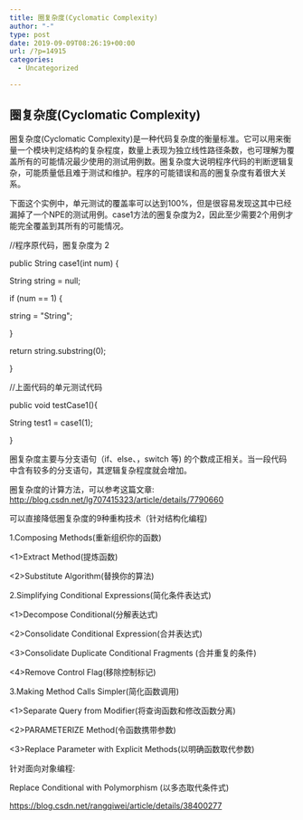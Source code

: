 ```yaml
---
title: 圈复杂度(Cyclomatic Complexity)
author: "-"
type: post
date: 2019-09-09T08:26:19+00:00
url: /?p=14915
categories:
  - Uncategorized

---
```

## 圈复杂度(Cyclomatic Complexity)
圈复杂度(Cyclomatic Complexity)是一种代码复杂度的衡量标准。它可以用来衡量一个模块判定结构的复杂程度，数量上表现为独立线性路径条数，也可理解为覆盖所有的可能情况最少使用的测试用例数。圈复杂度大说明程序代码的判断逻辑复杂，可能质量低且难于测试和维护。程序的可能错误和高的圈复杂度有着很大关系。

下面这个实例中，单元测试的覆盖率可以达到100%，但是很容易发现这其中已经漏掉了一个NPE的测试用例。case1方法的圈复杂度为2，因此至少需要2个用例才能完全覆盖到其所有的可能情况。

//程序原代码，圈复杂度为 2
  
public String case1(int num) {
      
String string = null;
      
if (num == 1) {
          
string = "String";
      
}
      
return string.substring(0);
  
}

//上面代码的单元测试代码
  
public void testCase1(){
      
String test1 = case1(1);
  
}

圈复杂度主要与分支语句（if、else、，switch 等) 的个数成正相关。当一段代码中含有较多的分支语句，其逻辑复杂程度就会增加。

圈复杂度的计算方法，可以参考这篇文章: http://blog.csdn.net/lg707415323/article/details/7790660

可以直接降低圈复杂度的9种重构技术（针对结构化编程) 

1.Composing Methods(重新组织你的函数)
  
<1>Extract Method(提炼函数)
  
<2>Substitute Algorithm(替换你的算法)

2.Simplifying Conditional Expressions(简化条件表达式)
  
<1>Decompose Conditional(分解表达式)
  
<2>Consolidate Conditional Expression(合并表达式)
  
<3>Consolidate Duplicate Conditional Fragments (合并重复的条件)
  
<4>Remove Control Flag(移除控制标记)

3.Making Method Calls Simpler(简化函数调用)
  
<1>Separate Query from Modifier(将查询函数和修改函数分离)
  
<2>PARAMETERIZE Method(令函数携带参数)
  
<3>Replace Parameter with Explicit Methods(以明确函数取代参数)

针对面向对象编程: 
  
Replace Conditional with Polymorphism (以多态取代条件式)

https://blog.csdn.net/rangqiwei/article/details/38400277